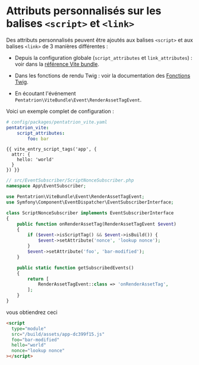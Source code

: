 # Attributs personnalisés sur les balises `<script>` et `<link>`

Des attributs personnalisés peuvent être ajoutés aux balises `<script>` et aux balises `<link>` de 3 manières différentes :

- Depuis la configuration globale (`script_attributes` et `link_attributes`) : voir dans la [référence Vite bundle](/fr/reference/vite-bundle#script-attributes).

- Dans les fonctions de rendu Twig : voir la documentation des [Fonctions Twig](/fr/guide/twig-functions).

- En écoutant l'événement `Pentatrion\ViteBundle\Event\RenderAssetTagEvent`.

Voici un exemple complet de configuration :


```yaml
# config/packages/pentatrion_vite.yaml
pentatrion_vite:
    script_attributes:
        foo: bar
```
```twig
{{ vite_entry_script_tags('app', {
  attr: {
    hello: 'world'
  }
}) }}
```

```php
// src/EventSubscriber/ScriptNonceSubscriber.php
namespace App\EventSubscriber;

use Pentatrion\ViteBundle\Event\RenderAssetTagEvent;
use Symfony\Component\EventDispatcher\EventSubscriberInterface;

class ScriptNonceSubscriber implements EventSubscriberInterface
{
    public function onRenderAssetTag(RenderAssetTagEvent $event)
    {
        if ($event->isScriptTag() && $event->isBuild()) {
            $event->setAttribute('nonce', 'lookup nonce');
        }
        $event->setAttribute('foo', 'bar-modified');
    }

    public static function getSubscribedEvents()
    {
        return [
            RenderAssetTagEvent::class => 'onRenderAssetTag',
        ];
    }
}

```

vous obtiendrez ceci

```html
<script
  type="module"
  src="/build/assets/app-dc399f15.js"
  foo="bar-modified"
  hello="world"
  nonce="lookup nonce"
></script>
```
